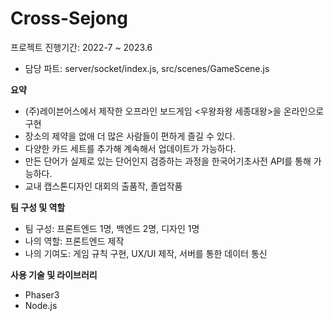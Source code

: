 # Cross-Sejong
프로젝트 진행기간: 2022-7 ~ 2023.6
- 담당 파트: server/socket/index.js, src/scenes/GameScene.js

**요약**
- (주)레이븐어스에서 제작한 오프라인 보드게임 <우왕좌왕 세종대왕>을 온라인으로 구현
- 장소의 제약을 없애 더 많은 사람들이 편하게 즐길 수 있다.
- 다양한 카드 세트를 추가해 계속해서 업데이트가 가능하다.
- 만든 단어가 실제로 있는 단어인지 검증하는 과정을 한국어기초사전 API를 통해 가능하다.
- 교내 캡스톤디자인 대회의 출품작, 졸업작품

**팀 구성 및 역할**
- 팀 구성: 프론트엔드 1명, 백엔드 2명, 디자인 1명
- 나의 역할: 프론트엔드 제작
- 나의 기여도: 게임 규칙 구현, UX/UI 제작, 서버를 통한 데이터 통신

**사용 기술 및 라이브러리**
- Phaser3
- Node.js
